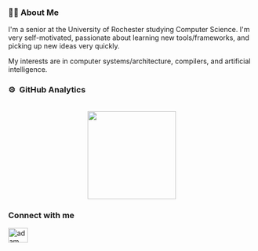 ### 🧑‍💻 About Me

I'm a senior at the University of Rochester studying Computer Science. I'm very self-motivated, passionate about learning new tools/frameworks, and picking up new ideas very quickly. 

My interests are in computer systems/architecture, compilers, and artificial intelligence.

### ⚙️ &nbsp;GitHub Analytics

<p align="center">
  <br>
<a href="https://github.com/AVS1508">
  <img height="180em" src="https://github-readme-stats-eight-theta.vercel.app/api?username=sidnarsipur&show_icons=true&theme=algolia&include_all_commits=true&count_private=true"/>
</a>
</p>

### Connect with me
<p align="left">
  <a href="https://www.linkedin.com/in/sid-narsipur/" target="blank"><img align="center"
      src="https://raw.githubusercontent.com/rahuldkjain/github-profile-readme-generator/master/src/images/icons/Social/linked-in-alt.svg"
      alt="adam pithewan" height="30" width="40" /></a>
</p>

